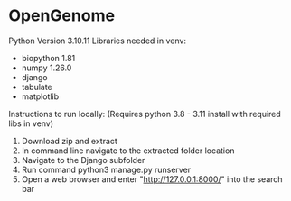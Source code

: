 # OpenGenome
Python Version 3.10.11
Libraries needed in venv:
- biopython 1.81
- numpy 1.26.0
- django
- tabulate
- matplotlib

Instructions to run locally: (Requires python 3.8 - 3.11 install with required libs in venv)

1. Download zip and extract
2. In command line navigate to the extracted folder location
3. Navigate to the Django subfolder
4. Run command python3 manage.py runserver
5. Open a web browser and enter "http://127.0.0.1:8000/" into the search bar